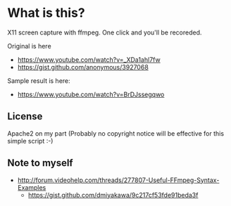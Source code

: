 # What is this?

X11 screen capture with ffmpeg. One click and you'll be recoreded.

Original is here

 * https://www.youtube.com/watch?v=_XDa1ahl7fw
 * https://gist.github.com/anonymous/3927068
 
Sample result is here:
 
 * https://www.youtube.com/watch?v=BrDJssegqwo

## License

Apache2 on my part
(Probably no copyright notice will be effective for this simple script :-)

## Note to myself

 * http://forum.videohelp.com/threads/277807-Useful-FFmpeg-Syntax-Examples
     * https://gist.github.com/dmiyakawa/9c217cf53fde91beda3f

